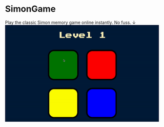 # SimonGame
Play the classic Simon memory game online instantly. No fuss. ↓
<img src="https://github.com/anshumanbisoyi/SimonGame/blob/main/sounds/ezgif.com-gif-maker-3.gif" />
